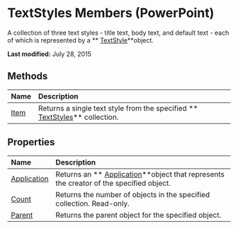 
# TextStyles Members (PowerPoint)
A collection of three text styles - title text, body text, and default text - each of which is represented by a  ** [TextStyle](59cf79e2-7212-4928-d966-6340c9021a6d.md)**object. 

 **Last modified:** July 28, 2015


## Methods



|**Name**|**Description**|
|:-----|:-----|
| [Item](3315d566-a46a-38cc-44b3-07c54ec3c6e5.md)|Returns a single text style from the specified  ** [TextStyles](5c56df6d-8f37-ebe7-2955-c6c5de1ed771.md)** collection.|

## Properties



|**Name**|**Description**|
|:-----|:-----|
| [Application](ab2a73d2-6742-b567-fc84-6bfe6cc268a3.md)|Returns an  ** [Application](978c2b99-4271-b953-4283-73b5f3d96f41.md)**object that represents the creator of the specified object.|
| [Count](afdd652f-7f97-899d-af82-1f2396ff23b9.md)|Returns the number of objects in the specified collection. Read-only.|
| [Parent](74a2784b-ea76-9ef4-cacd-ac5ad9ba34a1.md)|Returns the parent object for the specified object.|
